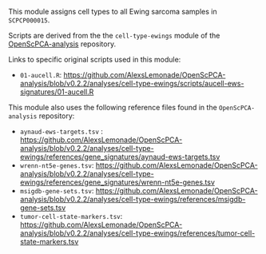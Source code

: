 This module assigns cell types to all Ewing sarcoma samples in `SCPCP000015`.

Scripts are derived from the the `cell-type-ewings` module of the [OpenScPCA-analysis](https://github.com/AlexsLemonade/OpenScPCA-analysis) repository.

Links to specific original scripts used in this module:

- `01-aucell.R`: <https://github.com/AlexsLemonade/OpenScPCA-analysis/blob/v0.2.2/analyses/cell-type-ewings/scripts/aucell-ews-signatures/01-aucell.R>

This module also uses the following reference files found in the `OpenScPCA-analysis` repository:

- `aynaud-ews-targets.tsv` : <https://github.com/AlexsLemonade/OpenScPCA-analysis/blob/v0.2.2/analyses/cell-type-ewings/references/gene_signatures/aynaud-ews-targets.tsv>
- `wrenn-nt5e-genes.tsv`: <https://github.com/AlexsLemonade/OpenScPCA-analysis/blob/v0.2.2/analyses/cell-type-ewings/references/gene_signatures/wrenn-nt5e-genes.tsv>
- `msigdb-gene-sets.tsv`: <https://github.com/AlexsLemonade/OpenScPCA-analysis/blob/v0.2.2/analyses/cell-type-ewings/references/msigdb-gene-sets.tsv>
- `tumor-cell-state-markers.tsv`: <https://github.com/AlexsLemonade/OpenScPCA-analysis/blob/v0.2.2/analyses/cell-type-ewings/references/tumor-cell-state-markers.tsv>
